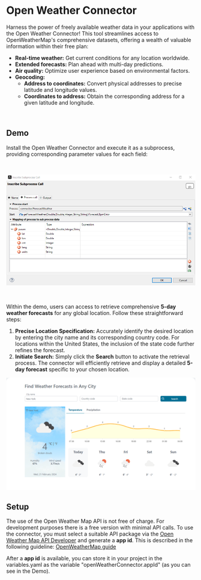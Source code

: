 # Open Weather Connector

Harness the power of freely available weather data in your applications with the Open Weather Connector! This tool streamlines access to OpenWeatherMap's comprehensive datasets, offering a wealth of valuable information within their free plan:

* **Real-time weather:** Get current conditions for any location worldwide.
* **Extended forecasts:** Plan ahead with multi-day predictions.
* **Air quality:** Optimize user experience based on environmental factors.
* **Geocoding:**
	* **Address to coordinates:** Convert physical addresses to precise latitude and longitude values.
	* **Coordinates to address:** Obtain the corresponding address for a given latitude and longitude.

<br>

## Demo

Install the Open Weather Connector and execute it as a subprocess, providing corresponding parameter values for each field:

<br>

![create-express-workflow](images/forecast-sub-process.png)

<br>

Within the demo, users can access to retrieve comprehensive **5-day weather forecasts** for any global location. Follow these straightforward steps:

1. **Precise Location Specification:** Accurately identify the desired location by entering the city name and its corresponding country code. For locations within the United States, the inclusion of the state code further refines the forecast.
2. **Initiate Search:** Simply click the **Search** button to activate the retrieval process. The connector will efficiently retrieve and display a detailed **5-day forecast** specific to your chosen location.

![create-express-workflow](images/forecast-weather-demo.png)

## Setup

The use of the Open Weather Map API is not free of charge. For development purposes there is a free version with minimal API calls. To use the connector, you must select a suitable API package via the [Open Weather Map API Developer](https://openweathermap.org/api) and generate a **app id**. This is described in the following guideline: [OpenWeatherMap guide](https://openweathermap.org/guide)

After a **app id** is available, you can store it in your project in the variables.yaml as the variable "openWeatherConnector.appId" (as you can see in the Demo).

<br>